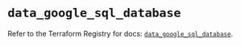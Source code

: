 # `data_google_sql_database`

Refer to the Terraform Registry for docs: [`data_google_sql_database`](https://registry.terraform.io/providers/hashicorp/google/6.18.0/docs/data-sources/sql_database).
